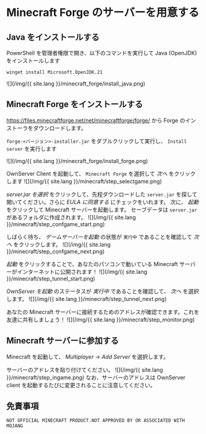 # Minecraft Forge のサーバーを用意する

## Java をインストールする
PowerShell を管理者権限で開き、以下のコマンドを実行して Java (OpenJDK) をインストールします

```
winget install Microsoft.OpenJDK.21
```

![](/img/{{ site.lang }}/minecraft_forge/install_java.png)

## Minecraft Forge をインストールする
https://files.minecraftforge.net/net/minecraftforge/forge/ から Forge のインストーラをダウンロードします。

`forge-<バージョン>-installer.jar` をダブルクリックして実行し、 `Install server` を実行します


![](/img/{{ site.lang }}/minecraft_forge/install_forge.png)


OwnServer Client を起動して、 `Minecraft Forge` を選択して _次へ_ をクリックします
![](/img/{{ site.lang }}/minecraft/step_selectgame.png)

_server.jar を選択_ をクリックして、先程ダウンロードした `server.jar` を探して開いてください。さらに _EULA に同意する_ にチェックをいれます。
次に、 _起動_ をクリックして Minecraft サーバーを起動します。
セーブデータは `server.jar` があるフォルダに作成されます。
![](/img/{{ site.lang }}/minecraft/step_confgame_start.png)

しばらく待ち、 _ゲームサーバーを起動_ の状態が `実行中` であることを確認して _次へ_ をクリックします。
![](/img/{{ site.lang }}/minecraft/step_confgame_next.png)

_起動_ をクリックすることで、あなたのパソコンで動いている Minecraft サーバーがインターネットに公開されます！
![](/img/{{ site.lang }}/minecraft/step_tunnel_start.png)

_OwnServer を起動_ のステータスが _実行中_ であることを確認して、 _次へ_ を選択します。
![](/img/{{ site.lang }}/minecraft/step_tunnel_next.png)

あなたの Minecraft サーバーに接続するためのアドレスが確認できます。これを友達に共有しましょう！
![](/img/{{ site.lang }}/minecraft/step_monitor.png)

## Minecraft サーバーに参加する

Minecraft を起動して、 *Multiplayer* -> *Add Server* を選択します。

サーバーのアドレスを貼り付けてください。
![](/img/{{ site.lang }}/minecraft/step_ingame.png)
なお、サーバーのアドレスは OwnServer client を起動するたびに変更されることに注意してください。

## 免責事項

```
NOT OFFICIAL MINECRAFT PRODUCT.NOT APPROVED BY OR ASSOCIATED WITH MOJANG
```

